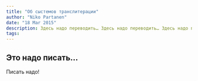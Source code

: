 ```yaml
---
title: "Об сыстемов транслитерации"
author: "Niko Partanen"
date: "18 Mar 2015"
description: Здесь надо переводить… Здесь надо переводить… Здесь надо переводить… Здесь надо переводить… Здесь надо переводить… Здесь надо переводить… Здесь надо переводить…
tags:
---
```


## Это надо писать...

Писать надо!